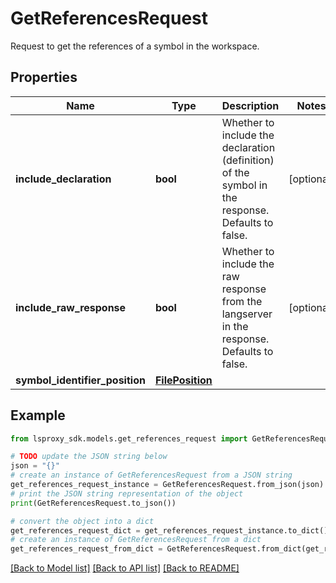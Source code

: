 # GetReferencesRequest

Request to get the references of a symbol in the workspace.

## Properties

Name | Type | Description | Notes
------------ | ------------- | ------------- | -------------
**include_declaration** | **bool** | Whether to include the declaration (definition) of the symbol in the response. Defaults to false. | [optional] 
**include_raw_response** | **bool** | Whether to include the raw response from the langserver in the response. Defaults to false. | [optional] 
**symbol_identifier_position** | [**FilePosition**](FilePosition.md) |  | 

## Example

```python
from lsproxy_sdk.models.get_references_request import GetReferencesRequest

# TODO update the JSON string below
json = "{}"
# create an instance of GetReferencesRequest from a JSON string
get_references_request_instance = GetReferencesRequest.from_json(json)
# print the JSON string representation of the object
print(GetReferencesRequest.to_json())

# convert the object into a dict
get_references_request_dict = get_references_request_instance.to_dict()
# create an instance of GetReferencesRequest from a dict
get_references_request_from_dict = GetReferencesRequest.from_dict(get_references_request_dict)
```
[[Back to Model list]](../README.md#documentation-for-models) [[Back to API list]](../README.md#documentation-for-api-endpoints) [[Back to README]](../README.md)


